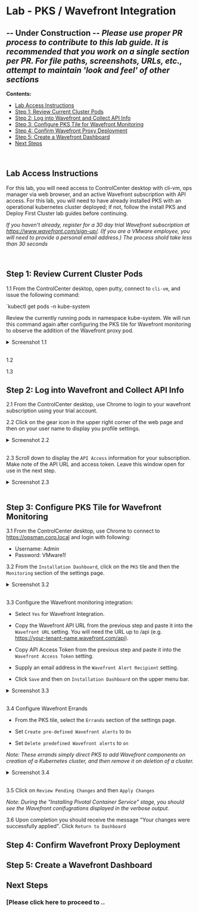 # Lab - PKS / Wavefront Integration
## -- Under Construction -- _Please use proper PR process to contribute to this lab guide. It is recommended that you work on a single section per PR. For file paths, screenshots, URLs, etc., attempt to maintain 'look and feel' of other sections_

**Contents:**

- [Lab Access Instructions](#lab-access-instructions)
- [Step 1: Review Current Cluster Pods](#step-1-review-current-cluster-pods)
- [Step 2: Log into Wavefront and Collect API Info](#step-2-log-into-wavefront-and-collect-api-info)
- [Step 3: Configure PKS Tile for Wavefront Monitoring](#step-3-configure-pks-tile-for-wavefront-monitoring)
- [Step 4: Confirm Wavefront Proxy Deployment](#step-4-confirm-wavefront-proxy-deployment)
- [Step 5: Create a Wavefront Dashboard](#step-5-create-a-wavefront-dashboard)
- [Next Steps](#next-steps)

<br>

## Lab Access Instructions

For this lab, you will need access to ControlCenter desktop with cli-vm, ops manager via web browser, and an active Wavefront subscription with API access. For this lab, you will need to have already  installed PKS with an operational kubernetes cluster deployed; if not, follow the install PKS and Deploy First Cluster lab guides before continuing.

*If you haven't already, register for a 30 day trial Wavefront subscription at https://www.wavefront.com/sign-up/. (If you are a VMware employee, you will need to provide a personal email address.) The process shold take less than 30 seconds* 

<br>

## Step 1: Review Current Cluster Pods

1.1 From the ControlCenter desktop, open putty, connect to `cli-vm`, and issue the following command: 

`kubectl get pods -n kube-system

Review the currently running pods in namespace kube-system. We will run this command again after configuring the PKS tile for Wavefront monitoring to observe the addition of the Wavefront proxy pod.

<details><summary>Screenshot 1.1</summary>
<img src="Images/2018-12-07-13-15-00.png">
</details>
<br/>

1.2 

1.3 

## Step 2: Log into Wavefront and Collect API Info

2.1 From the ControlCenter desktop, use Chrome to login to your wavefront subscription using your trial account. 

2.2 Click on the gear icon in the upper right corner of the web page and then on your user name to display you profile settings.

<details><summary>Screenshot 2.2</summary>
<img src="Images/2018-12-07-15-53-00.png">
</details>
 <br/>

2.3 Scroll down to display the `API Access` information for your subscription. Make note of the API URL and access token. Leave this window open for use in the next step.

<details><summary>Screenshot 2.3</summary>
<img src="Images/2018-12-07-16-11-00.png">
</details>
<br/>

## Step 3: Configure PKS Tile for Wavefront Monitoring

3.1 From the ControlCenter desktop, use Chrome to connect to https://opsman.corp.local and login with following:

- Username: Admin
- Password: VMware1!

3.2 From the `Installation Dashboard`, click on the `PKS` tile and then the `Monitoring` section of the settings page.

<details><summary>Screenshot 3.2</summary>
<img src="Images/2018-12-07-16-24-00.png">
</details>
<br/>

3.3 Configure the Wavefront monitoring integration:

- Select `Yes` for Wavefront Integration.

- Copy the Wavefront API URL from the previous step and paste it into the `Wavefront URL` setting. You will need the URL up to /api (e.g. https://your-tenant-name.wavefront.com/api).

- Copy API Access Token from the previous step and paste it into the `Wavefront Access Token` setting.

- Supply an email address in the `Wavefront Alert Recipient` setting.

- Click `Save` and then on `Installation Dashboard` on the upper menu bar.

<details><summary>Screenshot 3.3</summary>
<img src="Images/2018-12-07-16-38-00.png">
</details>
<br/>

3.4 Configure Wavefront Errands

- From the PKS tile, select the `Errands` section of the settings page.

- Set `Create pre-defined Wavefront alerts` to `On`

- Set `Delete predefined Wavefront alerts` to `on`

_Note: These errands simply direct PKS to add Wavefront components on creation of a Kubernetes cluster, and then remove it on deletion of a cluster._

<details><summary>Screenshot 3.4</summary>
<img src="Images/2018-12-07-17-13-00.png">
</details>
<br/>

3.5 Click on `Review Pending Changes` and then `Apply Changes`

 _Note: During the "Installing Pivotal Container Service" stage, you should see the Wavefront conifugrations displayed in the verbose output._
    
3.6 Upon completion you should receive the message "Your changes were successfully applied". Click `Return to Dashboard`

## Step 4: Confirm Wavefront Proxy Deployment

## Step 5: Create a Wavefront Dashboard


## Next Steps

### [Please click here to proceed to ..
